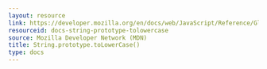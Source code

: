 ```yaml
---
layout: resource
link: https://developer.mozilla.org/en/docs/web/JavaScript/Reference/Global_Objects/String/toLowerCase
resourceid: docs-string-prototype-tolowercase
source: Mozilla Developer Network (MDN)
title: String.prototype.toLowerCase()
type: docs
---
```


